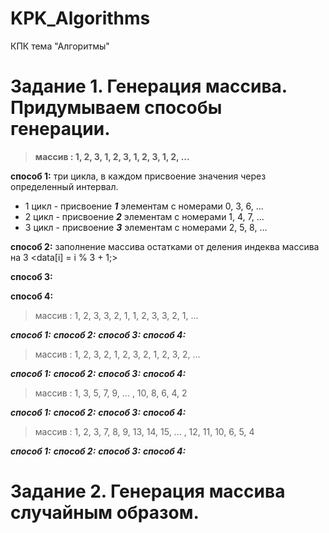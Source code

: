 # KPK_Algorithms
КПК тема "Алгоритмы"

# Задание 1. Генерация массива. Придумываем способы генерации.

>**массив : 1, 2, 3, 1, 2, 3, 1, 2, 3, 1, 2, ...**

**способ 1:** три цикла, в каждом присвоение значения через определенный интервал. 
 - 1 цикл - присвоение ***1*** элементам с номерами 0, 3, 6, ...  
 - 2 цикл - присвоение ***2*** элементам с номерами 1, 4, 7, ...  
 - 3 цикл - присвоение ***3*** элементам с номерами 2, 5, 8, ...
  
**способ 2:** заполнение массива остатками от деления индеква массива на 3
  <data[i] = i % 3 + 1;>
  
**способ 3:**

**способ 4:**

>массив : 1, 2, 3, 3, 2, 1, 1, 2, 3, 3, 2, 1, ...

***способ 1:***
***способ 2:***
***способ 3:***
***способ 4:***

>массив : 1, 2, 3, 2, 1, 2, 3, 2, 1, 2, 3, 2, ...

***способ 1:***
***способ 2:***
***способ 3:***
***способ 4:***

>массив : 1, 3, 5, 7, 9,  ...  , 10, 8, 6, 4, 2

***способ 1:***
***способ 2:***
***способ 3:***
***способ 4:***

>массив : 1, 2, 3, 7, 8, 9, 13, 14, 15,  ...  , 12, 11, 10, 6, 5, 4

***способ 1:***
***способ 2:***
***способ 3:***
***способ 4:***


# Задание 2. Генерация массива случайным образом.

